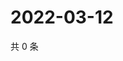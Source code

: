 # 2022-03-12

共 0 条

<!-- BEGIN WEIBO -->
<!-- 最后更新时间 Sat Mar 12 2022 14:18:01 GMT+0800 (China Standard Time) -->

<!-- END WEIBO -->
